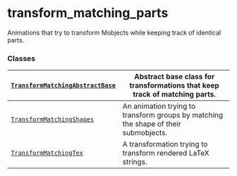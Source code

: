 # transform_matching_parts

Animations that try to transform Mobjects while keeping track of identical parts.

### Classes

| [`TransformMatchingAbstractBase`](manim.animation.transform_matching_parts.TransformMatchingAbstractBase.md#manim.animation.transform_matching_parts.TransformMatchingAbstractBase)   | Abstract base class for transformations that keep track of matching parts.          |
|---------------------------------------------------------------------------------------------------------------------------------------------------------------------------------------|-------------------------------------------------------------------------------------|
| [`TransformMatchingShapes`](manim.animation.transform_matching_parts.TransformMatchingShapes.md#manim.animation.transform_matching_parts.TransformMatchingShapes)                     | An animation trying to transform groups by matching the shape of their submobjects. |
| [`TransformMatchingTex`](manim.animation.transform_matching_parts.TransformMatchingTex.md#manim.animation.transform_matching_parts.TransformMatchingTex)                              | A transformation trying to transform rendered LaTeX strings.                        |
